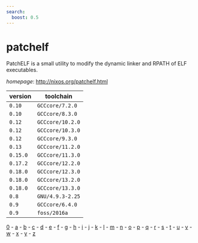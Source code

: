 ```yaml
---
search:
  boost: 0.5
---
```

# patchelf

PatchELF is a small utility to modify the dynamic linker and RPATH of ELF executables.

*homepage*: <http://nixos.org/patchelf.html>

version | toolchain
--------|----------
``0.10`` | ``GCCcore/7.2.0``
``0.10`` | ``GCCcore/8.3.0``
``0.12`` | ``GCCcore/10.2.0``
``0.12`` | ``GCCcore/10.3.0``
``0.12`` | ``GCCcore/9.3.0``
``0.13`` | ``GCCcore/11.2.0``
``0.15.0`` | ``GCCcore/11.3.0``
``0.17.2`` | ``GCCcore/12.2.0``
``0.18.0`` | ``GCCcore/12.3.0``
``0.18.0`` | ``GCCcore/13.2.0``
``0.18.0`` | ``GCCcore/13.3.0``
``0.8`` | ``GNU/4.9.3-2.25``
``0.9`` | ``GCCcore/6.4.0``
``0.9`` | ``foss/2016a``

[0](../0/index.md) - [a](../a/index.md) - [b](../b/index.md) - [c](../c/index.md) - [d](../d/index.md) - [e](../e/index.md) - [f](../f/index.md) - [g](../g/index.md) - [h](../h/index.md) - [i](../i/index.md) - [j](../j/index.md) - [k](../k/index.md) - [l](../l/index.md) - [m](../m/index.md) - [n](../n/index.md) - [o](../o/index.md) - [p](../p/index.md) - [q](../q/index.md) - [r](../r/index.md) - [s](../s/index.md) - [t](../t/index.md) - [u](../u/index.md) - [v](../v/index.md) - [w](../w/index.md) - [x](../x/index.md) - [y](../y/index.md) - [z](../z/index.md)

